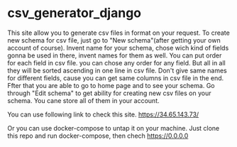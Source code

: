 # csv_generator_django


This site allow you to generate csv files in format on your request. To create new schema for csv file, just go to "New schema"(after getting your own account of course). Invent name for your schema, chose wich kind of fields gonna be used in there, invent names for them as well. You can put order for each field in csv file. you can chose any order for any field. But all in all they will be sorted ascending in one line in csv file. Don't give same names for different fields, cause you can get same columns in csv file in the end.
Ffter that you are able to go to home page and to see your schema. Go through "Edit schema" to get ability for creating new csv files on your schema. You cane store all of them in your account.

You can use following link to check this site.
https://34.65.143.73/

Or you can use docker-compose to untap it on your machine. Just clone this repo and run docker-compose, then chech https://0.0.0.0
